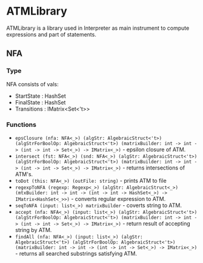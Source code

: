 # ATMLibrary

ATMLibrary is a library used in Interpreter as main instrument to compute expressions and part of statements.

## NFA
### Type
NFA consists of vals:

* StartState : HashSet<int>
* FinalState : HashSet<int>
* Transitions : IMatrix<Set<'t>>

### Functions 

* `epsClosure (nfa: NFA<_>) (algStr: AlgebraicStruct<'t>) (algStrForBoolOp: AlgebraicStruct<'t>)
               (matrixBuilder: int -> int -> (int -> int -> Set<_>) -> IMatrix<_>)` - epsilon closure of ATM.
* `intersect (fst: NFA<_>) (snd: NFA<_>) (algStr: AlgebraicStruct<'t>) (algStrForBoolOp: AlgebraicStruct<'t>)
               (matrixBuilder: int -> int -> (int -> int -> Set<_>) -> IMatrix<_>)` - returns intersections of ATM's.
* `toDot (this: NFA<_>) (outFile: string)` - prints ATM to file
* `regexpToNFA (regexp: Regexp<_>) (algStr: AlgebraicStruct<_>)
    (mtxBuilder: int -> int -> (int -> int -> HashSet<_>) -> IMatrix<HashSet<_>>)` - converts regular expression to ATM.
* `seqToNFA (input: list<_>) matrixBuilder` - coverts string to ATM.
* `accept (nfa: NFA<_>) (input: list<_>) (algStr: AlgebraicStruct<'t>) (algStrForBoolOp: AlgebraicStruct<'t>)
               (matrixBuilder: int -> int -> (int -> int -> Set<_>) -> IMatrix<_>)`  - return result of accepting string by ATM.
* `findAll (nfa: NFA<_>) (input: list<_>) (algStr: AlgebraicStruct<'t>) (algStrForBoolOp: AlgebraicStruct<'t>)
               (matrixBuilder: int -> int -> (int -> int -> Set<_>) -> IMatrix<_>)` - returns all searched substrings satisfying ATM.
    
